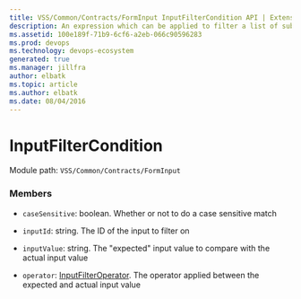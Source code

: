```yaml
---
title: VSS/Common/Contracts/FormInput InputFilterCondition API | Extensions for Azure DevOps Services
description: An expression which can be applied to filter a list of subscription inputs
ms.assetid: 100e189f-71b9-6cf6-a2eb-066c90596283
ms.prod: devops
ms.technology: devops-ecosystem
generated: true
ms.manager: jillfra
author: elbatk
ms.topic: article
ms.author: elbatk
ms.date: 08/04/2016
---
```


# InputFilterCondition

Module path: `VSS/Common/Contracts/FormInput`


### Members

* `caseSensitive`: boolean. Whether or not to do a case sensitive match

* `inputId`: string. The ID of the input to filter on

* `inputValue`: string. The &quot;expected&quot; input value to compare with the actual input value

* `operator`: [InputFilterOperator](../../../../VSS/Common/Contracts/FormInput/InputFilterOperator.md). The operator applied between the expected and actual input value

